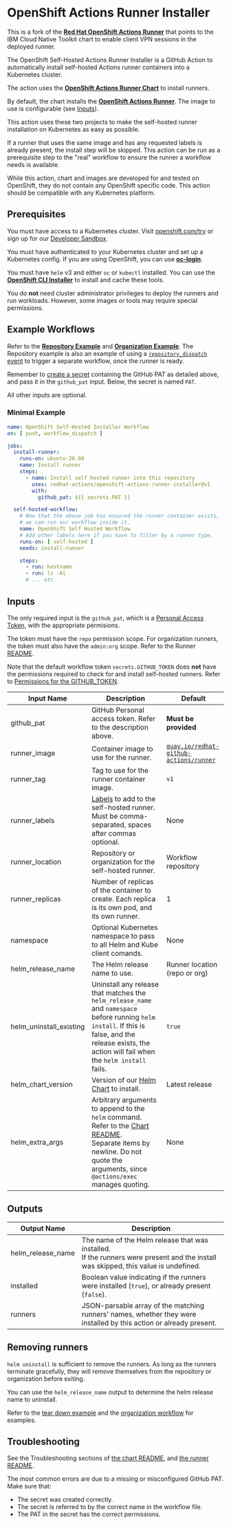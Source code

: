 # OpenShift Actions Runner Installer

This is a fork of the [**Red Hat OpenShift Actions Runner**](https://github.com/redhat-actions/openshift-actions-runner-installer) that points to the IBM Cloud Native Toolkit chart to enable client VPN sessions in the deployed runner.

The OpenShift Self-Hosted Actions Runner Installer is a GitHub Action to automatically install self-hosted Actions runner containers into a Kubernetes cluster.

The action uses the [**OpenShift Actions Runner Chart**](https://github.com/redhat-actions/openshift-actions-runner-chart/) to install runners.

By default, the chart installs the [**OpenShift Actions Runner**](https://github.com/redhat-actions/openshift-actions-runner). The image to use is configurable (see [Inputs](#inputs)).

This action uses these two projects to make the self-hosted runner installation on Kubernetes as easy as possible.

If a runner that uses the same image and has any requested labels is already present, the install step will be skipped. This action can be run as a prerequisite step to the "real" workflow to ensure the runner a workflow needs is available.

While this action, chart and images are developed for and tested on OpenShift, they do not contain any OpenShift specific code. This action should be compatible with any Kubernetes platform.

## Prerequisites
You must have access to a Kubernetes cluster. Visit [openshift.com/try](https://www.openshift.com/try) or sign up for our [Developer Sandbox](https://developers.redhat.com/developer-sandbox).

You must have authenticated to your Kubernetes cluster and set up a Kubernetes config. If you are using OpenShift, you can use [**oc-login**](https://github.com/redhat-actions/oc-login).

You must have `helm` v3 and either `oc` or `kubectl` installed. You can use the [**OpenShift CLI Installer**](https://github.com/redhat-actions/openshift-cli-installer) to install and cache these tools.

You do **not** need cluster administrator privileges to deploy the runners and run workloads. However, some images or tools may require special permissions.

<a id="example-workflows"></a>

## Example Workflows
Refer to the [**Repository Example**](./.github/workflows/repo_example.yml) and [**Organization Example**](./.github/workflows/org_example.yml). The Repository example is also an example of using a [`repository_dispatch` event](https://docs.github.com/en/actions/reference/events-that-trigger-workflows#repository_dispatch) to trigger a separate workflow, once the runner is ready.

Remember to [create a secret](https://docs.github.com/en/actions/reference/encrypted-secrets) containing the GitHub PAT as detailed above, and pass it in the `github_pat` input. Below, the secret is named `PAT`.

All other inputs are optional.

### Minimal Example
```yaml
name: OpenShift Self-Hosted Installer Workflow
on: [ push, workflow_dispatch ]

jobs:
  install-runner:
    runs-on: ubuntu-20.04
    name: Install runner
    steps:
      - name: Install self hosted runner into this repository
        uses: redhat-actions/openshift-actions-runner-installer@v1
        with:
          github_pat: ${{ secrets.PAT }}

  self-hosted-workflow:
    # Now that the above job has ensured the runner container exists,
    # we can run our workflow inside it.
    name: OpenShift Self Hosted Workflow
    # Add other labels here if you have to filter by a runner type.
    runs-on: [ self-hosted ]
    needs: install-runner

    steps:
      - run: hostname
      - run: ls -Al
      # ... etc
```

<a id="inputs"></a>

## Inputs
The only required input is the `github_pat`, which is a [Personal Access Token](https://docs.github.com/en/free-pro-team@latest/github/authenticating-to-github/creating-a-personal-access-token), with the appropriate permisions.

The token must have the `repo` permission scope. For organization runners, the token must also have the `admin:org` scope. Refer to the Runner [README](https://github.com/redhat-actions/openshift-actions-runner#pat-guidelines).

Note that the default workflow token `secrets.GITHUB_TOKEN` does **not** have the permissions required to check for and install self-hosted runners. Refer to [Permissions for the GITHUB_TOKEN](https://docs.github.com/en/actions/reference/authentication-in-a-workflow#permissions-for-the-github_token).

| Input Name | Description | Default |
| ---------- | ----------- | ------- |
| github_pat | GitHub Personal access token. Refer to the description above. | **Must be provided**
| runner_image | Container image to use for the runner. | [`quay.io/redhat-github-actions/runner`](https://quay.io/redhat-github-actions/runner)
| runner_tag | Tag to use for the runner container image. | `v1` |
| runner_labels | [Labels](https://docs.github.com/en/actions/hosting-your-own-runners/using-labels-with-self-hosted-runners) to add to the self-hosted runner. Must be comma-separated, spaces after commas optional. | None |
| runner_location | Repository or organization for the self-hosted runner. | Workflow repository |
| runner_replicas | Number of replicas of the container to create. Each replica is its own pod, and its own runner. | 1
| namespace | Optional Kubernetes namespace to pass to all Helm and Kube client comands.  | None |
| helm_release_name | The Helm release name to use. | Runner location (repo or org) |
| helm_uninstall_existing | Uninstall any release that matches the `helm_release_name` and `namespace` before running `helm install`. If this is false, and the release exists, the action will fail when the `helm install` fails. | `true` |
| helm_chart_version | Version of our [Helm Chart](https://github.com/redhat-actions/openshift-actions-runner-chart) to install. | Latest release
| helm_extra_args | Arbitrary arguments to append to the `helm` command. Refer to the [Chart README](https://github.com/redhat-actions/openshift-actions-runner-chart). <br>Separate items by newline. Do not quote the arguments, since `@actions/exec` manages quoting. | None |

## Outputs
| Output Name | Description |
| ----------- | ----------- |
| helm_release_name | The name of the Helm release that was installed.<br>If the runners were present and the install was skipped, this value is undefined. |
| installed | Boolean value indicating if the runners were installed (`true`), or already present (`false`). |
| runners | JSON-parsable array of the matching runners' names, whether they were installed by this action or already present. |

## Removing runners
`helm uninstall` is sufficient to remove the runners. As long as the runners terminate gracefully, they will remove themselves from the repository or organization before exiting.

You can use the `helm_release_name` output to determine the helm release name to uninstall.

Refer to the [tear down example](./.github/workflows/tear_down_runners.yml) and the [organization workflow](./.github/workflows/org_example.yml) for examples.

<a id="troubleshooting"></a>
## Troubleshooting

See the Troubleshooting sections of [the chart README](https://github.com/redhat-actions/openshift-actions-runner-chart#Troubleshooting), and [the runner README](https://github.com/redhat-actions/openshift-actions-runner#Troubleshooting).

The most common errors are due to a missing or misconfigured GitHub PAT. Make sure that:
- The secret was created correctly.
- The secret is referred to by the correct name in the workflow file.
- The PAT in the secret has the correct permissions.
